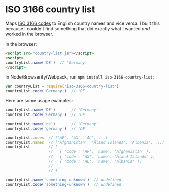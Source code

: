 ISO 3166 country list
=====================

Maps [ISO 3166 codes](http://www.iso.org/iso/country_codes.htm) to English country names and vice versa. I built this because I couldn't find something that did exactly what I wanted _and_ worked in the browser.

In the browser:

```html
<script src="country-list.js"></script>
<script>
countryList.name('DE')  // 'Germany'
</script>
```

In Node/Browserify/Webpack, run `npm install iso-3166-country-list`:

```js
var countryList = require('iso-3166-country-list')
countryList.code('Germany')  // 'DE'
```

Here are some usage examples:

```js
countryList.name('DE')       // 'Germany'
countryList.code('Germany')  // 'DE'

countryList.name('de')       // 'Germany'
countryList.code('germany')  // 'DE'

countryList.codes  // ['AF', 'AX', 'AL', ...]
countryList.names  // ['Afghanistan', 'Åland Islands', 'Albania', ...]
countryList        // [
                   //   { 'code': 'AF', 'name': 'Afghanistan' },
                   //   { 'code': 'AX', 'name': 'Åland Islands' },
                   //   { 'code': 'AL', 'name': 'Albania' },
                   //   ...
                   // ]

countryList.name('something-unknown')  // undefined
countryList.code('something-unknown')  // undefined
```
